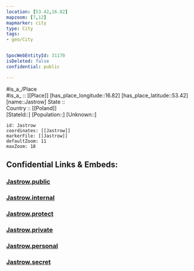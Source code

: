 ```yaml
---
location: [53.42,16.82] 
mapzoom: [7,12] 
mapmarker: city 
type: City
tags:
- geo/City


SpocWebEntityId: 31170
isDeleted: false
confidential: public

---
```

#is_a_/Place  
#is_a_ :: [[Place]] 
[has_place_longitude::16.82] 
[has_place_latitude::53.42] 
[name::Jastrow] 
State ::  
Country :: [[Poland]]  
[StateId::] 
[Population::] 
[Unknown::] 


```leaflet
id: Jastrow
coordinates: [[Jastrow]] 
markerFile: [[Jastrow]] 
defaultZoom: 11 
maxZoom: 18
```


## Confidential Links & Embeds: 

### [Jastrow.public](/_public/\Earth\Continent\Europe\Europe~East\Poland\Provinces~Poland\Greater_Poland\CityJastrow.public.md) 

### [Jastrow.internal](/_internal/\Earth\Continent\Europe\Europe~East\Poland\Provinces~Poland\Greater_Poland\CityJastrow.internal.md) 

### [Jastrow.protect](/_protect/\Earth\Continent\Europe\Europe~East\Poland\Provinces~Poland\Greater_Poland\CityJastrow.protect.md) 

### [Jastrow.private](/_private/\Earth\Continent\Europe\Europe~East\Poland\Provinces~Poland\Greater_Poland\CityJastrow.private.md) 

### [Jastrow.personal](/_personal/\Earth\Continent\Europe\Europe~East\Poland\Provinces~Poland\Greater_Poland\CityJastrow.personal.md) 

### [Jastrow.secret](/_secret/\Earth\Continent\Europe\Europe~East\Poland\Provinces~Poland\Greater_Poland\CityJastrow.secret.md)

